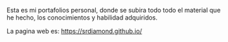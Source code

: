Esta es mi portafolios personal, donde se subira todo todo el material que he hecho, los conocimientos y habilidad adquiridos.

La pagina web es:  https://srdiamond.github.io/
